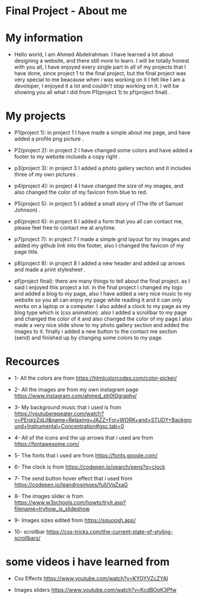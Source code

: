 # Final Project - About me

# My information
* Hello world, I am Ahmed Abdelrahman. I have learned a lot about designing a website, and there still more to learn. I will be totally honest with you all, I have enjoyed every single part in all of my projects that I have done, since project 1 to the final project, but the final project was very special to me beacause when i was working on it I felt like I am a devoloper, I enjoyed it a lot and couldn't stop working on it. I will be showing you all what I did from P1(project 1) to pf(project final) .

# My projects
* P1(project 1): in project 1 I have made a simple about me page, and have added a profile png picture .

* P2(project 2): in project 2 I have changed some colors and have added a footer to my website inclueds a copy right .

* p3(project 3): in project 3 I added a photo gallery section and it includes three of my own pictures .

* p4(project 4): in project 4 I have changed the size of my images, and also changed the color of my favicon from blue to red.

* P5(project 5): in project 5 I added a small story of (The life of Samuel Johnson) .

* p6(project 6): in project 6 I added a form that you all can contact me, please feel free to contact me at anytime.

* p7(project 7): in project 7 I made a simple grid layout for my images and added my github link into the footer, also I changed the favicon of my page title.

* p8(project 8): in project 8 I added a new header and added up arrows and made a print stylesheet .

* pf(project final): there are many things to tell about the final project. as I said I enjoyed this project a lot. in the final project I changed my logo and added a blog to my page, also I have added a very nice music to my website so you all can enjoy my page while reading it and it can only works on a laptop or a computer. I also added a clock to my page as my blog type which is (css animation). also I added a scrollbar to my page and changed the color of it and also changed the color of my page.I also made a very nice slide show to my photo gallery section and added the images to it. finally i added a new button to the contact me section (send) and finished up by changing some colors to my page.

# Recources
* 1- All the colors are from https://htmlcolorcodes.com/color-picker/

* 2- All the images are from my own instagram page https://www.instagram.com/ahmed_ph0t0graphy/

* 3- My background music that i used is from https://youtuberepeater.com/watch?v=PErqizZqLjI&name=Relaxing+JAZZ+For+WORK+and+STUDY+Background+Instrumental+Concentration#gsc.tab=0

* 4- All of the icons and the up arrows that i used are from https://fontawesome.com/

* 5- The fonts that i used are from https://fonts.google.com/

* 6- The clock is from https://codepen.io/search/pens?q=clock

* 7- The send button hover effect that i used from https://codepen.io/leandrosimoes/full/VqZxaG

* 8- The images slider is from https://www.w3schools.com/howto/tryit.asp?filename=tryhow_js_slideshow

* 9- Images sizes edited from https://squoosh.app/

* 10- scrollbar https://css-tricks.com/the-current-state-of-styling-scrollbars/

# some videos i have learned from
* Css Effects https://www.youtube.com/watch?v=KYOYVZcZYAI

* Images sliders https://www.youtube.com/watch?v=KcdBOoK3Pfw
